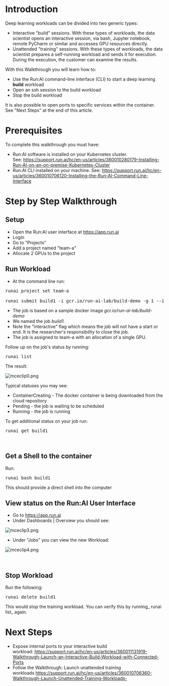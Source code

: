 # Introduction

Deep learning workloads can be divided into two generic types:

*   Interactive "build" sessions. With these types of workloads, the data scientist opens an interactive session, via bash, Jupyter notebook, remote PyCharm or similar and accesses GPU resources directly.&nbsp;
*   Unattended "training" sessions. With these types of workloads, the data scientist prepares a self-running workload and sends it for execution. During the execution, the customer can examine the results.

With this Walkthrough you will learn how to:

*   Use the Run:AI command-line interface (CLI) to start a deep learning __build__ workload
*   Open an ssh session to the build workload
*   Stop the build workload

It is also possible to open ports to specific services within the container. See "Next Steps" at the end of this article.

# Prerequisites&nbsp;

To complete this walkthrough you must have:

*   Run:AI software is installed on your Kubernetes cluster. See:&nbsp;<https://support.run.ai/hc/en-us/articles/360010280179-Installing-Run-AI-on-an-on-premise-Kubernetes-Cluster>
*   Run:AI CLI installed on your machine. See:&nbsp;<https://support.run.ai/hc/en-us/articles/360010706120-Installing-the-Run-AI-Command-Line-Interface>

# Step by Step Walkthrough

## Setup

*   Open the Run:AI user interface at <https://app.run.ai>
*   Login
*   Go to "Projects"
*   Add a project named "team-a"
*   Allocate 2 GPUs to the project

## Run Workload

*   At the command line run:

<div>
<pre>runai project set team-a<br/><br/>runai submit build1 -i gcr.io/run-ai-lab/build-demo -g 1 --interactive</pre>
</div>

*   The job is based on a sample docker image&nbsp;_gcr.io/run-ai-lab/build-demo_<span>&nbsp;</span>
*   <span>We named the job _build1.&nbsp;_</span>
*   Note the "interactive" flag which means the job will not have a start or end. It is the researcher's responsibility to close the job.&nbsp;
*   The job is assigned to team-a with an allocation of a single GPU.&nbsp;

Follow up on the job's status by running:

<pre>runai list</pre>

The result:

![mceclip0.png](https://support.run.ai/hc/article_attachments/360014011199/mceclip0.png)

Typical statuses you may see:

*   ContainerCreating - The docker container is being downloaded from the cloud repository
*   Pending - the job is waiting to be scheduled
*   Running - the job is running

To get additional status on your job run:

<pre>runai get build1</pre>

&nbsp;
&nbsp;

## Get a Shell to the container

Run:

<pre>runai bash build1</pre>

This should provide a direct shell into the computer

## View status on the Run:AI User Interface

*   Go to <https://app.run.ai>
*   Under Dashboards | Overview you should see:

![mceclip3.png](https://support.run.ai/hc/article_attachments/360006988279/mceclip3.png)

*   Under "Jobs" you can view the new Workload:

![mceclip4.png](https://support.run.ai/hc/article_attachments/360006983560/mceclip4.png)

&nbsp;

## Stop Workload

Run the following:

<pre>runai delete build1</pre>

This would stop the training workload. You can verify this by running_&nbsp;runai list_ again.

# Next Steps

*   Expose internal ports to your interactive build workload:&nbsp;<https://support.run.ai/hc/en-us/articles/360011131919-Walkthrough-Launch-an-Interactive-Build-Workload-with-Connected-Ports>&nbsp;
*   Follow the Walkthrough: Launch unattended training workloads&nbsp;<https://support.run.ai/hc/en-us/articles/360010706360-Walkthrough-Launch-Unattended-Training-Workloads->&nbsp;